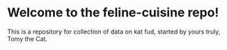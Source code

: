 # Welcome to the feline-cuisine repo!

This is a repository for collection of data on kat fud, started by yours truly, Tomy the Cat.
